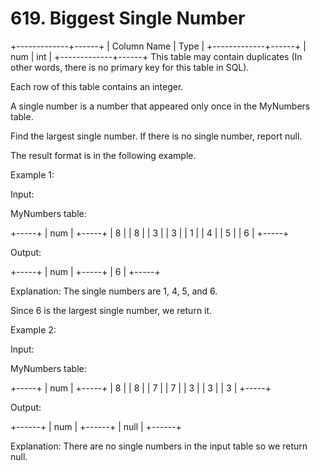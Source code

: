 # 619. Biggest Single Number

+-------------+------+
| Column Name | Type |
+-------------+------+
| num | int |
+-------------+------+
This table may contain duplicates (In other words, there is no primary key for this table in SQL).

Each row of this table contains an integer.

A single number is a number that appeared only once in the MyNumbers table.

Find the largest single number. If there is no single number, report null.

The result format is in the following example.

Example 1:

Input:

MyNumbers table:

+-----+
| num |
+-----+
| 8 |
| 8 |
| 3 |
| 3 |
| 1 |
| 4 |
| 5 |
| 6 |
+-----+

Output:

+-----+
| num |
+-----+
| 6 |
+-----+

Explanation: The single numbers are 1, 4, 5, and 6.

Since 6 is the largest single number, we return it.

Example 2:

Input:

MyNumbers table:

+-----+
| num |
+-----+
| 8 |
| 8 |
| 7 |
| 7 |
| 3 |
| 3 |
| 3 |
+-----+

Output:

+------+
| num |
+------+
| null |
+------+

Explanation: There are no single numbers in the input table so we return null.
